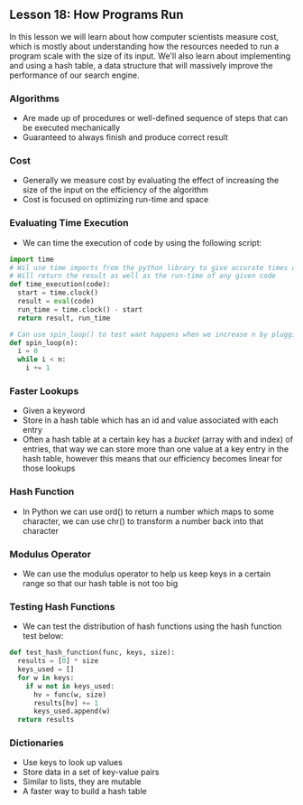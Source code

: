 ## Lesson 18: How Programs Run

In this lesson we will learn about how computer scientists measure cost, which is mostly about understanding how the resources needed to run a program scale with the size of its input. We'll also learn about implementing and using a hash table, a data structure that will massively improve the performance of our search engine.

### Algorithms
* Are made up of procedures or well-defined sequence of steps that can be executed mechanically
* Guaranteed to always finish and produce correct result

### Cost
* Generally we measure cost by evaluating the effect of increasing the size of the input on the efficiency of the algorithm
* Cost is focused on optimizing run-time and space

### Evaluating Time Execution
* We can time the execution of code by using the following script:

```python
import time
# Wil use time imports from the python library to give accurate times of code execution
# Will return the result as well as the run-time of any given code
def time_execution(code):
  start = time.clock()
  result = eval(code)
  run_time = time.clock() - start
  return result, run_time

# Can use spin_loop() to test want happens when we increase n by plugging spin_loop() into time_execution()
def spin_loop(n):
  i = 0
  while i < n:
    i += 1
```

### Faster Lookups
* Given a keyword
* Store in a hash table which has an id and value associated with each entry
* Often a hash table at a certain key has a *bucket* (array with and index) of entries, that way we can store more than one value at a key entry in the hash table, however this means that our efficiency becomes linear for those lookups

### Hash Function
* In Python we can use ord() to return a number which maps to some character, we can use chr() to transform a number back into that character

### Modulus Operator
* We can use the modulus operator to help us keep keys in a certain range so that our hash table is not too big

### Testing Hash Functions
* We can test the distribution of hash functions using the hash function test below:

```python
def test_hash_function(func, keys, size):
  results = [0] * size
  keys_used = []
  for w in keys:
    if w not in keys_used:
      hv = func(w, size)
      results[hv] += 1
      keys_used.append(w)
  return results
```

### Dictionaries
* Use keys to look up values
* Store data in a set of key-value pairs
* Similar to lists, they are mutable
* A faster way to build a hash table
